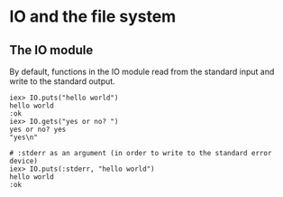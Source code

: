 # IO and the file system
## The IO module
By default, functions in the IO module read from the standard input and write to the standard output.

    iex> IO.puts("hello world")
    hello world
    :ok
    iex> IO.gets("yes or no? ")
    yes or no? yes
    "yes\n"
    
    # :stderr as an argument (in order to write to the standard error device)
    iex> IO.puts(:stderr, "hello world")
    hello world
    :ok
